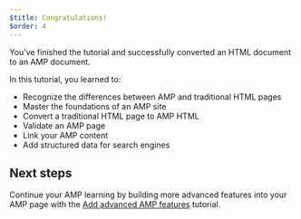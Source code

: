 ```yaml
---
$title: Congratulations!
$order: 4
---
```


You’ve finished the tutorial and successfully converted an HTML document to an AMP document.

In this tutorial, you learned to:

- Recognize the differences between AMP and traditional HTML pages
- Master the foundations of an AMP site
- Convert a traditional HTML page to AMP HTML
- Validate an AMP page
- Link your AMP content
- Add structured data for search engines


## Next steps

Continue your AMP learning by building more advanced features into your AMP page with the [Add advanced AMP features](/docs/fundamentals/add_advanced.html) tutorial.
